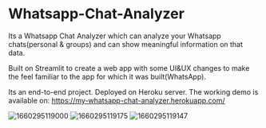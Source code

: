 # Whatsapp-Chat-Analyzer

Its a Whatsapp Chat Analyzer which can analyze your Whatsapp chats(personal & groups) and can show meaningful information on that data.

Built on Streamlit to create a web app with some UI&UX changes to make the feel familiar to the app for which it was built(WhatsApp). 

Its an end-to-end project. Deployed on Heroku server. The working demo is available on: https://my-whatsapp-chat-analyzer.herokuapp.com/

![1660295119000](https://user-images.githubusercontent.com/60690724/187843675-40f61cd7-41dd-4e86-abc3-5258f1d1685d.jpg)
![1660295119175](https://user-images.githubusercontent.com/60690724/187843689-ea2687fd-d7c2-41dc-94d8-8cee0a4c1f92.jpg)
![1660295119147](https://user-images.githubusercontent.com/60690724/187843707-ae1f260a-8bc1-4fa5-8ce1-bad839ad1779.jpg)
